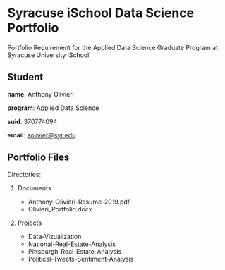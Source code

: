 # Syracuse iSchool Data Science Portfolio
Portfolio Requirement for the Applied Data Science Graduate Program at Syracuse University iSchool

## Student
**name**: Anthony Olivieri

**program**: Applied Data Science

**suid**: 370774094

**email**: aolivier@syr.edu

## Portfolio Files
Directories:
1. Documents
    * Anthony-Olivieri-Resume-2019.pdf
    * Olivieri_Portfolio.docx

2. Projects
    * Data-Vizualization
    * National-Real-Estate-Analysis
    * Pittsburgh-Real-Estate-Analysis
    * Political-Tweets-Sentiment-Analysis
